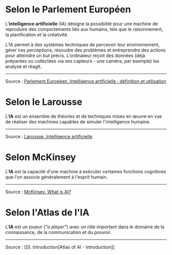 # Selon le Parlement Européen

L’**intelligence artificielle** (IA) désigne la possibilité pour une machine de reproduire des comportements liés aux humains, tels que le raisonnement, la planification et la créativité.

L’IA permet à des systèmes techniques de percevoir leur environnement, gérer ces perceptions, résoudre des problèmes et entreprendre des actions pour atteindre un but précis. L’ordinateur reçoit des données (déjà préparées ou collectées via ses capteurs - une caméra, par exemple) les analyse et réagit.

---
Source : [Parlement Européen. Intelligence artificielle : définition et utilisation](https://www.europarl.europa.eu/topics/fr/article/20200827STO85804/intelligence-artificielle-definition-et-utilisation)

# Selon le Larousse

L'**IA** est un ensemble de théories et de techniques mises en œuvre en vue de réaliser des machines capables de simuler l'intelligence humaine.

---
Source : [Larousse. Intelligence artificielle](https://www.larousse.fr/encyclopedie/divers/intelligence%20artificielle/187257)

# Selon McKinsey

L'**IA** est la capacité d'une machine à exécuter certaines fonctions cognitives que l'on associe généralement à l'esprit humain.

---
Source : [McKinsey. What is AI?](https://www.mckinsey.com/featured-insights/mckinsey-explainers/what-is-ai)

# Selon l'Atlas de l'IA

L'**IA** est un joueur (*"a player"*) avec un rôle important dans le domaine de la connaissance, de la communication et du pouvoir.

---
Source : [[0. Introduction|Atlas of AI - Introduction]]
